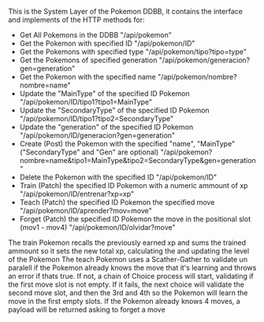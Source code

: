 This is the System Layer of the Pokemon DDBB, it contains the interface and implements of the HTTP methods for:
- Get All Pokemons in the DDBB "/api/pokemon"
- Get the Pokemon with specified ID "/api/pokemon/ID"
- Get the Pokemons with specified type "/api/pokemon/tipo?tipo=type"
- Get the Pokemons of specified generation "/api/pokemon/generacion?gen=generation"
- Get the Pokemon with the specified name "/api/pokemon/nombre?nombre=name"
- Update the "MainType" of the specified ID Pokemon "/api/pokemon/ID/tipo1?tipo1=MainType"
- Update the "SecondaryType" of the specified ID Pokemon "/api/pokemon/ID/tipo1?tipo2=SecondaryType"
- Update the "generation" of the specified ID Pokemon "/api/pokemon/ID/generacion?gen=generation"
- Create (Post) the Pokemon with the specified "name", "MainType" ("SecondaryType" and "Gen" are optional) "/api/pokemon?nombre=name&tipo1=MainType&tipo2=SecondaryType&gen=generation"
- Delete the Pokemon with the specified ID "/api/pokemon/ID"
- Train (Patch) the specified ID Pokemon with a numeric ammount of xp "/api/pokemon/ID/entrenar?xp=xp"
- Teach (Patch) the specified ID Pokemon the specified move "/api/pokemon/ID/aprender?mov=move"
- Forget (Patch) the specified ID Pokemon the move in the positional slot (mov1 - mov4)  "/api/pokemon/ID/olvidar?move"

The train Pokemon recalls the previously earned xp and sums the trained ammount so it sets the new total xp, calculating the and updating the level of the Pokemon
The teach Pokemon uses a Scather-Gather to validate un paralell if the Pokemon already knows the move that it's learning and throws an error if thats true. If not, a chain of Choice process will start, validating if the first move slot is not empty. If it fails, the next choice will validate the second move slot, and then the 3rd and 4th so the Pokemon will learn the move in the first empty slots. If the Pokemon already knows 4 moves, a payload will be returned asking to forget a move

